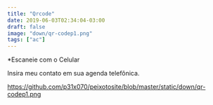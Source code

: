 ```yaml
---
title: "Qrcode"
date: 2019-06-03T02:34:04-03:00
draft: false
image: "down/qr-codep1.png"
tags: ["ac"]
---
```


*Escaneie com o Celular



Insira meu contato em sua agenda telefônica.

<https://github.com/p31x070/peixotosite/blob/master/static/down/qr-codep1.png>

